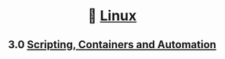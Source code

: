 <div align='center'>

# 🐧 [Linux](README.md)
## 3.0 [Scripting, Containers and Automation](part03.md)

</div>
